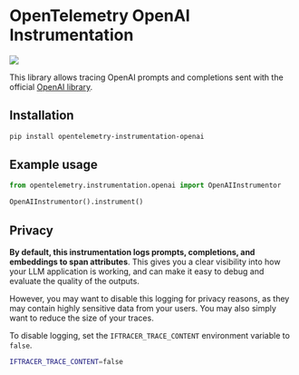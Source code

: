 # OpenTelemetry OpenAI Instrumentation

<a href="https://pypi.org/project/opentelemetry-instrumentation-openai/">
    <img src="https://badge.fury.io/py/opentelemetry-instrumentation-openai.svg">
</a>

This library allows tracing OpenAI prompts and completions sent with the official [OpenAI library](https://github.com/openai/openai-python).

## Installation

```bash
pip install opentelemetry-instrumentation-openai
```

## Example usage

```python
from opentelemetry.instrumentation.openai import OpenAIInstrumentor

OpenAIInstrumentor().instrument()
```

## Privacy

**By default, this instrumentation logs prompts, completions, and embeddings to span attributes**. This gives you a clear visibility into how your LLM application is working, and can make it easy to debug and evaluate the quality of the outputs.

However, you may want to disable this logging for privacy reasons, as they may contain highly sensitive data from your users. You may also simply want to reduce the size of your traces.

To disable logging, set the `IFTRACER_TRACE_CONTENT` environment variable to `false`.

```bash
IFTRACER_TRACE_CONTENT=false
```
